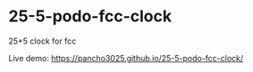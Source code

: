 # 25-5-podo-fcc-clock
25+5 clock for fcc

Live demo: https://pancho3025.github.io/25-5-podo-fcc-clock/
